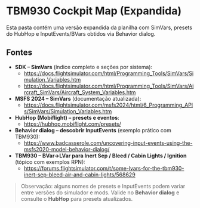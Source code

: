
# TBM930 Cockpit Map (Expandida)

Esta pasta contém uma versão expandida da planilha com SimVars, presets do HubHop e InputEvents/BVars obtidos via Behavior dialog.

## Fontes
- **SDK – SimVars** (índice completo e seções por sistema):
  - https://docs.flightsimulator.com/html/Programming_Tools/SimVars/Simulation_Variables.htm
  - https://docs.flightsimulator.com/html/Programming_Tools/SimVars/Aircraft_SimVars/Aircraft_System_Variables.htm
- **MSFS 2024 – SimVars** (documentação atualizada):
  - https://docs.flightsimulator.com/msfs2024/html/6_Programming_APIs/SimVars/Simulation_Variables.htm
- **HubHop (Mobiflight) – presets e eventos**:
  - https://hubhop.mobiflight.com/presets/
- **Behavior dialog – descobrir InputEvents** (exemplo prático com TBM930):
  - https://www.badcasserole.com/uncovering-input-events-using-the-msfs2020-model-behavior-dialog/
- **TBM930 – BVar→LVar para Inert Sep / Bleed / Cabin Lights / Ignition** (tópico com exemplos RPN):
  - https://forums.flightsimulator.com/t/some-lvars-for-the-tbm930-inert-sep-bleed-air-and-cabin-lights/568629

> Observação: alguns nomes de presets e InputEvents podem variar entre versões do simulador e mods. Valide no **Behavior dialog** e consulte o **HubHop** para presets atualizados.
